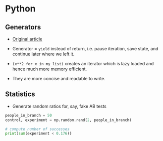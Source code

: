 # Python

## Generators

- [Original article](http://www.programiz.com/python-programming/generator)

- Generator = `yield` instead of return, i.e. pause iteration, save state,
and continue later where we left it.

- `(x**2 for x in my_list)` creates an iterator which is lazy loaded and
  hence much more memory efficient.

- They are more concise and readable to write.


## Statistics

- Generate random ratios for, say, fake AB tests

```Python
people_in_branch = 50
control, experiment = np.random.rand(2, people_in_branch)

# compute number of successes
print(sum(experiment < 0.176))
```
